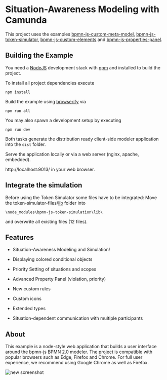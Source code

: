 # Situation-Awareness Modeling with Camunda

This project uses the examples [bpmn-js-custom-meta-model](https://github.com/bpmn-io/bpmn-js-examples/tree/master/custom-meta-model), [bpmn-js-token-simulator](https://github.com/bpmn-io/bpmn-js-token-simulation), [bpmn-js-custom-elements](https://github.com/bpmn-io/bpmn-js-examples/tree/master/custom-elements) and 
[bpmn-js-properties-panel](https://github.com/bpmn-io/bpmn-js-properties-panel).


## Building the Example

You need a [NodeJS](http://nodejs.org) development stack with [npm](https://npmjs.org) and installed to build the project.

To install all project dependencies execute

```
npm install
```

Build the example using [browserify](http://browserify.org) via

```
npm run all
```

You may also spawn a development setup by executing

```
npm run dev
```

Both tasks generate the distribution ready client-side modeler application into the `dist` folder.

Serve the application locally or via a web server (nginx, apache, embedded).

http://localhost:9013/ in your web browser.


## Integrate the simulation

Before using the Token Simulator some files have to be integrated:
Move the token-simulator-files/[lib](token-simulator-files/lib) folder into
```
\node_modules\bpmn-js-token-simulation\lib\
```
and overwrite all existing files (12 files).

<!--
Or as a step to step explanation:
Move the [Elementhandler.js](token-simulator-files/lib/util/Elementhandler.js) into
```
\node_modules\bpmn-js-token-simulation\lib\util
```
The content of the [context-pad folder](token-simulator-files/lib/features/context-pads/handler)
(atm just [BoundaryEventHandler.js](handler/context-pads/BoundaryEventHandler.js)) into
```
\node_modules\bpmn-js-token-simulation\lib\features\context-pads\handler
```
and the content of the pause-simulation folder [pause-simulation](handler/pause-simulation/)
[PauseSimulation.js](handler/pause-simulation/PauseSimulation.js)
```
\node_modules\bpmn-js-token-simulation\lib\features\pause-simulation
```

The remaining files must be moved to the 
```
\node_modules\bpmn-js-token-simulation\lib\features\token-simulation-behavior\handler
```
-->


## Features

* Situation-Awareness Modeling and Simulation!

* Displaying colored conditional objects
* Priority Setting of situations and scopes
* Advanced Property Panel (violation, priority)
* New custom rules
* Custom icons
* Extended types
* Situation-dependent communication with multiple participants



## About

This example is a node-style web application that builds a user interface around the bpmn-js BPMN 2.0 modeler.
The project is compatible with popular browsers such as Edge, Firefox and Chrome. For full user experience, we recommend using Google Chrome as well as Firefox.

![new screenshot](https://github.com/LaviniaStiliadou/sitCoM/lbranch3/resources/screenshot.PNG)